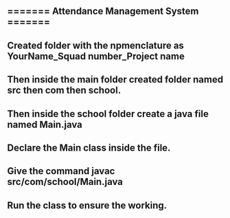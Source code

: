 ## ======= Attendance Management System =======

## Created folder with the npmenclature as YourName_Squad number_Project name
## Then inside the main folder created folder named src then com then school.
## Then inside the school folder create a java file named Main.java
## Declare the Main class inside the file.
## Give the command  javac src/com/school/Main.java
## Run the class to ensure the working.